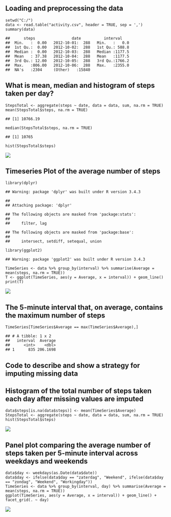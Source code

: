 Loading and preprocessing the data
----------------------------------

    setwd("C:/")
    data <- read.table("activity.csv", header = TRUE, sep = ',')
    summary(data)

    ##      steps                date          interval     
    ##  Min.   :  0.00   2012-10-01:  288   Min.   :   0.0  
    ##  1st Qu.:  0.00   2012-10-02:  288   1st Qu.: 588.8  
    ##  Median :  0.00   2012-10-03:  288   Median :1177.5  
    ##  Mean   : 37.38   2012-10-04:  288   Mean   :1177.5  
    ##  3rd Qu.: 12.00   2012-10-05:  288   3rd Qu.:1766.2  
    ##  Max.   :806.00   2012-10-06:  288   Max.   :2355.0  
    ##  NA's   :2304     (Other)   :15840

What is mean, median and histogram of steps taken per day?
----------------------------------------------------------

    StepsTotal <- aggregate(steps ~ date, data = data, sum, na.rm = TRUE)
    mean(StepsTotal$steps, na.rm = TRUE)

    ## [1] 10766.19

    median(StepsTotal$steps, na.rm = TRUE)

    ## [1] 10765

    hist(StepsTotal$steps)

![](Course_Project_1_Reproducible_research_files/figure-markdown_strict/unnamed-chunk-2-1.png)

Timeseries Plot of the average number of steps
----------------------------------------------

    library(dplyr)

    ## Warning: package 'dplyr' was built under R version 3.4.3

    ## 
    ## Attaching package: 'dplyr'

    ## The following objects are masked from 'package:stats':
    ## 
    ##     filter, lag

    ## The following objects are masked from 'package:base':
    ## 
    ##     intersect, setdiff, setequal, union

    library(ggplot2)

    ## Warning: package 'ggplot2' was built under R version 3.4.3

    TimeSeries <- data %>% group_by(interval) %>% summarise(Average = mean(steps, na.rm = TRUE))
    T <- ggplot(TimeSeries, aes(y = Average, x = interval)) + geom_line()
    print(T)

![](Course_Project_1_Reproducible_research_files/figure-markdown_strict/unnamed-chunk-3-1.png)

The 5-minute interval that, on average, contains the maximum number of steps
----------------------------------------------------------------------------

    TimeSeries[TimeSeries$Average == max(TimeSeries$Average),]

    ## # A tibble: 1 x 2
    ##   interval  Average
    ##      <int>    <dbl>
    ## 1      835 206.1698

Code to describe and show a strategy for imputing missing data
--------------------------------------------------------------

Histogram of the total number of steps taken each day after missing values are imputed
--------------------------------------------------------------------------------------

    data$steps[is.na(data$steps)] <- mean(TimeSeries$Average)
    StepsTotal <- aggregate(steps ~ date, data = data, sum, na.rm = TRUE)
    hist(StepsTotal$steps)

![](Course_Project_1_Reproducible_research_files/figure-markdown_strict/unnamed-chunk-5-1.png)

Panel plot comparing the average number of steps taken per 5-minute interval across weekdays and weekends
---------------------------------------------------------------------------------------------------------

    data$day <- weekdays(as.Date(data$date))
    data$day <- ifelse(data$day == "zaterdag", "Weekend", ifelse(data$day == "zondag", "Weekend", "Workingday"))
    TimeSeries <- data %>% group_by(interval, day) %>% summarise(Average = mean(steps, na.rm = TRUE))
    ggplot(TimeSeries, aes(y = Average, x = interval)) + geom_line() + facet_grid(. ~ day)

![](Course_Project_1_Reproducible_research_files/figure-markdown_strict/unnamed-chunk-6-1.png)
